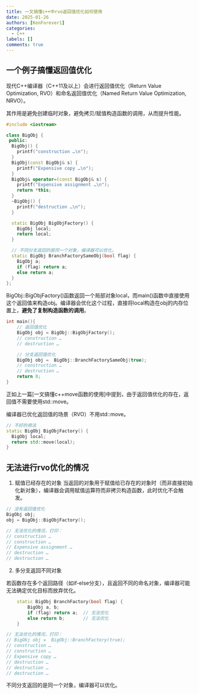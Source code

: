 ```yaml
---
title: 一文搞懂c++中rvo返回值优化如何使用
date: 2025-01-26
authors: [KenForever1]
categories: 
  - C++
labels: []
comments: true
---
```


## 一个例子搞懂返回值优化

现代C++编译器（C++11及以上）会进行返回值优化（Return Value Optimization, RVO）和命名返回值优化（Named Return Value Optimization, NRVO）。
<!-- more -->
其作用是避免创建临时对象，避免拷贝/赋值构造函数的调用，从而提升性能。

```c++
#include <iostream>

class BigObj {
 public:
  BigObj() {
    printf("construction …\n");
  }
  BigObj(const BigObj& s) {
    printf("Expensive copy …\n");
  }
  BigObj& operator=(const BigObj& s) {
    printf("Expensive assignment …\n");
    return *this;
  }
  ~BigObj() {
    printf("destruction …\n");
  }

  static BigObj BigObjFactory() {
    BigObj local;
    return local;
  }

  // 不同分支返回的是同一个对象，编译器可以优化。
  static BigObj BranchFactorySameObj(bool flag) {
    BigObj a;
    if (flag) return a;
    else return a;
  }
};
```

BigObj::BigObjFactory()函数返回一个局部对象local，而main()函数中直接使用这个返回值来构造obj。编译器会优化这个过程，直接将local构造在obj的内存位置上，**避免了复制构造函数的调用**。

```c++
int main(){
    // 返回值优化
    BigObj obj = BigObj::BigObjFactory();
    // construction …
    // destruction …

    // 分支返回值优化
    BigObj obj =  BigObj::BranchFactorySameObj(true);
    // construction …
    // destruction …
    return 0;
}
```

正如上一篇[一文搞懂c++move函数的使用]中提到，由于返回值优化的存在，返回值不需要使用std::move。

编译器已优化返回值的场景（RVO）不用std::move。

```c++
// 不好的用法
static BigObj BigObjFactory() {
  BigObj local;
  return std::move(local);
}
```

## 无法进行rvo优化的情况

1. 赋值已经存在的对象
当返回的对象用于赋值给已存在的对象时（而非直接初始化新对象），编译器会调用赋值运算符而非拷贝构造函数，此时优化不会触发。
```c++
// 没有返回值优化
BigObj obj;
obj = BigObj::BigObjFactory();

// 无法优化的情况，打印：
// construction …
// construction …
// Expensive assignment …
// destruction …
// destruction …
```
2. 多分支返回不同对象

若函数存在多个返回路径（如if-else分支），且返回不同的命名对象，编译器可能无法确定优化目标而放弃优化。

```c++
    static BigObj BranchFactory(bool flag) {
        BigObj a, b;
        if (flag) return a;  // 无法优化
        else return b;       // 无法优化
    }

// 无法优化的情况，打印：
// BigObj obj =  BigObj::BranchFactory(true);
// construction …
// construction …
// Expensive copy …
// destruction …
// destruction …
// destruction …
```
不同分支返回的是同一个对象，编译器可以优化。